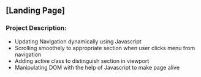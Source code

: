 ## [Landing Page]

### Project Description: 

* Updating Navigation dynamically using Javascript
* Scrolling smoothely to appropriate section when user clicks menu from navigation
* Adding active class to distinguish section in viewport
* Manipulating DOM with the help of Javascript to make page alive
